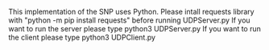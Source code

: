 This implementation of the SNP uses Python.
Please intall requests library with "python -m pip install requests" before running UDPServer.py
If you want to run the server please type python3 UDPServer.py
If you want to run the client please type python3 UDPClient.py
